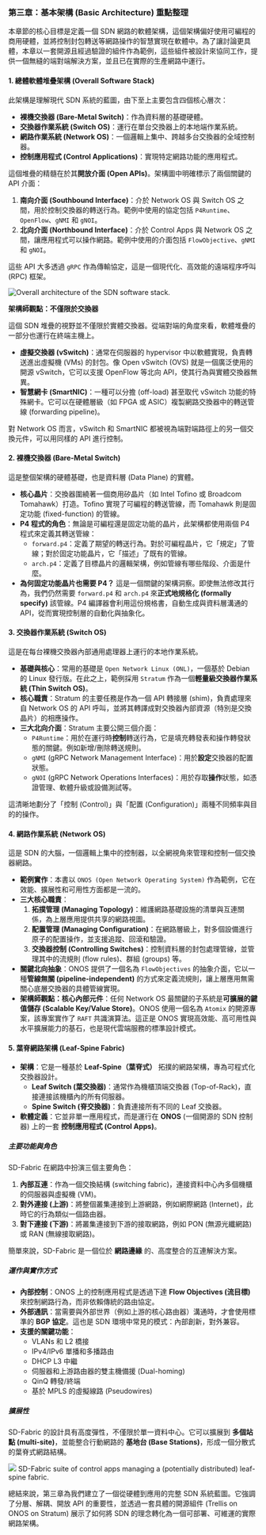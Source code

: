 ### 第三章：基本架構 (Basic Architecture) 重點整理

本章節的核心目標是定義一個 SDN 網路的軟體架構，這個架構偏好使用可編程的商用硬體，並將控制封包轉送等網路操作的智慧實現在軟體中。為了讓討論更具體，本章以一套開源且經過驗證的組件作為範例，這些組件被設計來協同工作，提供一個無縫的端對端解決方案，並且已在實際的生產網路中運行。

#### 1. 總體軟體堆疊架構 (Overall Software Stack)

此架構是理解現代 SDN 系統的藍圖，由下至上主要包含四個核心層次：

*   **裸機交換器 (Bare-Metal Switch)**：作為資料層的基礎硬體。
*   **交換器作業系統 (Switch OS)**：運行在單台交換器上的本地端作業系統。
*   **網路作業系統 (Network OS)**：一個邏輯上集中、跨越多台交換器的全域控制器。
*   **控制應用程式 (Control Applications)**：實現特定網路功能的應用程式。

這個堆疊的精髓在於其**開放介面 (Open APIs)**。架構圖中明確標示了兩個關鍵的 API 介面：
1.  **南向介面 (Southbound Interface)**：介於 Network OS 與 Switch OS 之間，用於控制交換器的轉送行為。範例中使用的協定包括 `P4Runtime`、`OpenFlow`、`gNMI` 和 `gNOI`。
2.  **北向介面 (Northbound Interface)**：介於 Control Apps 與 Network OS 之間，讓應用程式可以操作網路。範例中使用的介面包括 `FlowObjective`、`gNMI` 和 `gNOI`。

這些 API 大多透過 `gRPC` 作為傳輸協定，這是一個現代化、高效能的遠端程序呼叫 (RPC) 框架。

![Overall architecture of the SDN software stack.](https://sdn.systemsapproach.org/_images/Slide08.png)


**架構師觀點：不僅限於交換器**

這個 SDN 堆疊的視野並不僅限於實體交換器。從端對端的角度來看，軟體堆疊的一部分也運行在終端主機上。
*   **虛擬交換器 (vSwitch)**：通常在伺服器的 hypervisor 中以軟體實現，負責轉送進出虛擬機 (VMs) 的封包。像 Open vSwitch (OVS) 就是一個廣泛使用的開源 vSwitch，它可以支援 OpenFlow 等北向 API，使其行為與實體交換器無異。
*   **智慧網卡 (SmartNIC)**：一種可以分擔 (off-load) 甚至取代 vSwitch 功能的特殊網卡。它可以在硬體層級（如 FPGA 或 ASIC）複製網路交換器中的轉送管線 (forwarding pipeline)。

對 Network OS 而言，vSwitch 和 SmartNIC 都被視為端對端路徑上的另一個交換元件，可以用同樣的 API 進行控制。

#### 2. 裸機交換器 (Bare-Metal Switch)

這是整個架構的硬體基礎，也是資料層 (Data Plane) 的實體。
*   **核心晶片**：交換器圍繞著一個商用矽晶片（如 Intel Tofino 或 Broadcom Tomahawk）打造。Tofino 實現了可編程的轉送管線，而 Tomahawk 則是固定功能 (fixed-function) 的管線。
*   **P4 程式的角色**：無論是可編程還是固定功能的晶片，此架構都使用兩個 P4 程式來定義其轉送管線：
    *   `forward.p4`：定義了期望的轉送行為。對於可編程晶片，它「規定」了管線；對於固定功能晶片，它「描述」了既有的管線。
    *   `arch.p4`：定義了目標晶片的邏輯架構，例如管線有哪些階段、介面是什麼。
*   **為何固定功能晶片也需要 P4？** 這是一個關鍵的架構洞察。即使無法修改其行為，我們仍然需要 `forward.p4` 和 `arch.p4` 來**正式地規格化 (formally specify)** 該管線。P4 編譯器會利用這份規格書，自動生成與資料層溝通的 API，從而實現控制層的自動化與抽象化。


#### 3. 交換器作業系統 (Switch OS)

這是在每台裸機交換器內部通用處理器上運行的本地作業系統。
*   **基礎與核心**：常用的基礎是 `Open Network Linux (ONL)`，一個基於 Debian 的 Linux 發行版。在此之上，範例採用 `Stratum` 作為一個**輕量級交換器作業系統 (Thin Switch OS)**。
*   **核心職責**：Stratum 的主要任務是作為一個 API 轉接層 (shim)，負責處理來自 Network OS 的 API 呼叫，並將其轉譯成對交換器內部資源（特別是交換晶片）的相應操作。
*   **三大北向介面**：Stratum 主要公開三個介面：
    *   `P4Runtime`：用於在運行時**控制**轉送行為，它是填充轉發表和操作轉發狀態的關鍵。例如新增/刪除轉送規則。
    *   `gNMI` (gRPC Network Management Interface)：用於**設定**交換器的配置狀態。
    *   `gNOI` (gRPC Network Operations Interfaces)：用於存取**操作**狀態，如憑證管理、軟體升級或設備測試等。

這清晰地劃分了「控制 (Control)」與「配置 (Configuration)」兩種不同頻率與目的的操作。

#### 4. 網路作業系統 (Network OS)

這是 SDN 的大腦，一個邏輯上集中的控制器，以全網視角來管理和控制一個交換器網路。
*   **範例實作**：本書以 `ONOS (Open Network Operating System)` 作為範例，它在效能、擴展性和可用性方面都是一流的。
*   **三大核心職責**：
    1.  **拓撲管理 (Managing Topology)**：維護網路基礎設施的清單與互連關係，為上層應用提供共享的網路視圖。
    2.  **配置管理 (Managing Configuration)**：在網路層級上，對多個設備進行原子的配置操作，並支援追蹤、回滾和驗證。
    3.  **交換器控制 (Controlling Switches)**：控制資料層的封包處理管線，並管理其中的流規則 (flow rules)、群組 (groups) 等。
*   **關鍵北向抽象**：ONOS 提供了一個名為 `FlowObjectives` 的抽象介面，它以一種**管線無關 (pipeline-independent)** 的方式來定義流規則，讓上層應用無需關心底層交換器的具體管線實現。
*   **架構師觀點：核心內部元件**：任何 Network OS 最關鍵的子系統是**可擴展的鍵值儲存 (Scalable Key/Value Store)**。ONOS 使用一個名為 `Atomix` 的開源專案，該專案實作了 `RAFT` 共識演算法。這正是 ONOS 實現高效能、高可用性與水平擴展能力的基石，也是現代雲端服務的標準設計模式。

#### 5. 葉脊網路架構 (Leaf-Spine Fabric)

* **架構**：它是一種基於 **Leaf-Spine（葉脊式）** 拓撲的網路架構，專為可程式化交換器設計。
    * **Leaf Switch (葉交換器)**：通常作為機櫃頂端交換器 (Top-of-Rack)，直接連接該機櫃內的所有伺服器。
    * **Spine Switch (脊交換器)**：負責連接所有不同的 Leaf 交換器。
* **軟體定義**：它並非單一應用程式，而是運行在 **ONOS** (一個開源的 SDN 控制器) 上的一套 **控制應用程式 (Control Apps)**。

##### 主要功能與角色

SD-Fabric 在網路中扮演三個主要角色：

1.  **內部互連**：作為一個交換結構 (switching fabric)，連接資料中心內多個機櫃的伺服器與虛擬機 (VM)。
2.  **對外連接 (上游)**：將整個叢集連接到上游網路，例如網際網路 (Internet)，此時它的行為類似一個路由器。
3.  **對下連接 (下游)**：將叢集連接到下游的接取網路，例如 PON (無源光纖網路) 或 RAN (無線接取網路)。

簡單來說，SD-Fabric 是一個位於 **網路邊緣** 的、高度整合的互連解決方案。

##### 運作與實作方式

* **內部控制**：ONOS 上的控制應用程式是透過下達 **Flow Objectives (流目標)** 來控制網路行為，而非依賴傳統的路由協定。
* **外部通訊**：當需要與外部世界（例如上游的核心路由器）溝通時，才會使用標準的 **BGP 協定**。這也是 SDN 環境中常見的模式：內部創新，對外兼容。
* **支援的關鍵功能**：
    * VLANs 和 L2 橋接
    * IPv4/IPv6 單播和多播路由
    * DHCP L3 中繼
    * 伺服器和上游路由器的雙主機備援 (Dual-homing)
    * QinQ 轉發/終端
    * 基於 MPLS 的虛擬線路 (Pseudowires)

##### 擴展性

SD-Fabric 的設計具有高度彈性，不僅限於單一資料中心。它可以擴展到 **多個站點 (multi-site)**，並能整合行動網路的 **基地台 (Base Stations)**，形成一個分散式的葉脊式網路結構。

![](https://sdn.systemsapproach.org/_images/Slide09.png) SD-Fabric suite of control apps managing a (potentially distributed) leaf-spine fabric.



總結來說，第三章為我們建立了一個從硬體到應用的完整 SDN 系統藍圖。它強調了分層、解耦、開放 API 的重要性，並透過一套具體的開源組件 (Trellis on ONOS on Stratum) 展示了如何將 SDN 的理念轉化為一個可部署、可維運的實際網路架構。
